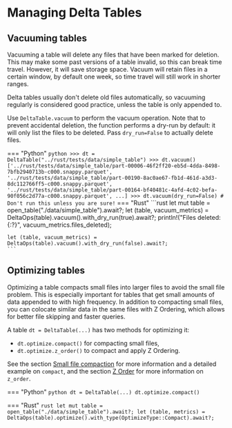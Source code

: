 # Managing Delta Tables

## Vacuuming tables

Vacuuming a table will delete any files that have been marked for
deletion. This may make some past versions of a table invalid, so this
can break time travel. However, it will save storage space. Vacuum will
retain files in a certain window, by default one week, so time travel
will still work in shorter ranges.

Delta tables usually don't delete old files automatically, so vacuuming
regularly is considered good practice, unless the table is only appended
to.

Use `DeltaTable.vacuum` to perform the vacuum operation. Note that to prevent accidental deletion, the function performs a dry-run by default: it will only list the files to be deleted. Pass `dry_run=False` to actually delete files.

=== "Python"
    ``` python
    >>> dt = DeltaTable("../rust/tests/data/simple_table")
    >>> dt.vacuum()
    ['../rust/tests/data/simple_table/part-00006-46f2ff20-eb5d-4dda-8498-7bfb2940713b-c000.snappy.parquet',
    '../rust/tests/data/simple_table/part-00190-8ac0ae67-fb1d-461d-a3d3-8dc112766ff5-c000.snappy.parquet',
    '../rust/tests/data/simple_table/part-00164-bf40481c-4afd-4c02-befa-90f056c2d77a-c000.snappy.parquet',
    ...]
    >>> dt.vacuum(dry_run=False) # Don't run this unless you are sure!
    ```
=== "Rust"
    ```rust
    let mut table = open_table("./data/simple_table").await?;
    let (table, vacuum_metrics) = DeltaOps(table).vacuum().with_dry_run(true).await?;
    println!("Files deleted: {:?}", vacuum_metrics.files_deleted);

    let (table, vacuum_metrics) = DeltaOps(table).vacuum().with_dry_run(false).await?;
    ```

## Optimizing tables

Optimizing a table compacts small files into larger files to avoid the small file problem. This is especially important for tables that get small amounts of data appended to with high frequency. In addition to compacting small files, you can colocate similar data in the same files with Z Ordering, which allows for better file skipping and faster queries.

A table `dt = DeltaTable(...)` has two methods for optimizing it:

- `dt.optimize.compact()` for compacting small files,
- `dt.optimize.z_order()` to compact and apply Z Ordering.

See the section [Small file compaction](./optimize/small-file-compaction-with-optimize.md) for more information and a detailed example on `compact`, and the section [Z Order](./optimize/delta-lake-z-order.md) for more information on `z_order`.

=== "Python"
    ```python
    dt = DeltaTable(...)
    dt.optimize.compact()
    ```

=== "Rust"
    ```rust
    let mut table = open_table("./data/simple_table").await?;
    let (table, metrics) = DeltaOps(table).optimize().with_type(OptimizeType::Compact).await?;
    ```
